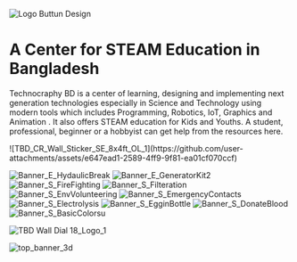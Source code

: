 
![Logo Buttun Design](https://github.com/user-attachments/assets/4aacbd99-34ed-4af7-90a4-3ada7bc2e5fc)

# A Center for STEAM Education in Bangladesh

<p>
Technocraphy BD is a center of learning, designing and implementing next generation technologies especially in Science and Technology using modern tools which includes Programming, Robotics, IoT, Graphics and Animation . It also offers STEAM education for Kids and Youths. A student, professional, beginner or a hobbyist can get help from the resources here. 


  </p>![TBD_CR_Wall_Sticker_SE_8x4ft_OL_1](https://github.com/user-attachments/assets/e647ead1-2589-4ff9-9f81-ea01cf070ccf)
  
![Banner_E_HydaulicBreak](https://github.com/user-attachments/assets/a8cfee6b-89b8-4044-8240-16c426da8ada)
![Banner_E_GeneratorKit2](https://github.com/user-attachments/assets/001192b4-2173-4cfd-a202-a31ac7c34250)
![Banner_S_FireFighting](https://github.com/user-attachments/assets/db97245f-42dc-4f48-885f-2720b7b1e11a)
![Banner_S_Filteration](https://github.com/user-attachments/assets/1ce1f33f-4b50-434e-8188-67c2880b8446)
![Banner_S_EnvVolunteering](https://github.com/user-attachments/assets/297162cc-698c-4b6c-853c-5f9ea8cf65a6)
![Banner_S_EmergencyContacts](https://github.com/user-attachments/assets/f05d942c-38c4-489f-8354-50e05f77b185)
![Banner_S_Electrolysis](https://github.com/user-attachments/assets/2f320ee3-18e5-40a1-9984-8bbcd28c8498)
![Banner_S_EgginBottle](https://github.com/user-attachments/assets/34c3a1ba-649c-43b0-b7fd-71f69bf41413)
![Banner_S_DonateBlood](https://github.com/user-attachments/assets/bbe07ed3-db42-46d6-87e1-8df03ee5b64d)
![Banner_S_BasicColors](https://github.com/user-attachments/assets/4226e13b-c117-4ee4-8850-287da4142c1b)u


![TBD Wall Dial 18_Logo_1](https://github.com/techcraphybd/techcraphybd.github.io/assets/152802305/327b1773-efbb-478a-bd52-49ee75ab1d78)

![top_banner_3d](https://github.com/techcraphybd/techcraphybd.github.io/assets/152802305/6b255a0b-c90d-43dd-a4ed-8137bd7aad28)
